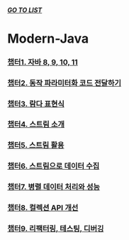 ##### [GO TO LIST](../../../../../README.md)

# Modern-Java

### [챕터1. 자바 8, 9, 10, 11](chapter1/README.md)
### [챕터2. 동작 파라미터화 코드 전달하기](./chapter2/README.md) 
### [챕터3. 람다 표현식](./chapter3/README.md) 
### [챕터4. 스트림 소개](./chapter4/README.md) 
### [챕터5. 스트림 활용](./chapter5/README.md) 
### [챕터6. 스트림으로 데이터 수집](./chapter6/README.md) 
### [챕터7. 병렬 데이터 처리와 성능](./chapter7/README.md)
### [챕터8. 컬렉션 API 개선](./chapter8/README.md)
### [챕터9. 리팩터링, 테스팅, 디버깅](./chapter9/README.md)
